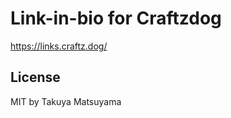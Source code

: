 Link-in-bio for Craftzdog
=========================

https://links.craftz.dog/


## License

MIT by Takuya Matsuyama
